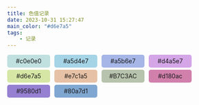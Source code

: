 ```yaml
---
title: 色值记录
date: 2023-10-31 15:27:47
main_color: "#d6e7a5"
tags:
	- 记录
---
```



<div style="display: flex; flex-wrap: wrap; text-align: center;">
	<div style="width: 100px; height:30px; margin-right: 10px; margin-bottom: 5px; line-height: 30px; border-radius: 5px; background: #c0e0e0;">#c0e0e0</div>
	<div style="width: 100px; height:30px; margin-right: 10px; margin-bottom: 5px; line-height: 30px; border-radius: 5px; background: #a5d4e7;">#a5d4e7</div>
	<div style="width: 100px; height:30px; margin-right: 10px; margin-bottom: 5px; line-height: 30px; border-radius: 5px; background: #a5b6e7;">#a5b6e7</div>
	<div style="width: 100px; height:30px; margin-right: 10px; margin-bottom: 5px; line-height: 30px; border-radius: 5px; background: #d4a5e7;">#d4a5e7</div>
	<div style="width: 100px; height:30px; margin-right: 10px; margin-bottom: 5px; line-height: 30px; border-radius: 5px; background: #d6e7a5;">#d6e7a5</div>
	<div style="width: 100px; height:30px; margin-right: 10px; margin-bottom: 5px; line-height: 30px; border-radius: 5px; background: #e7c1a5;">#e7c1a5</div>
	<div style="width: 100px; height:30px; margin-right: 10px; margin-bottom: 5px; line-height: 30px; border-radius: 5px; background: #B7C3AC;">#B7C3AC</div>
	<div style="width: 100px; height:30px; margin-right: 10px; margin-bottom: 5px; line-height: 30px; border-radius: 5px; background: #d180ac;">#d180ac</div>
	<div style="width: 100px; height:30px; margin-right: 10px; margin-bottom: 5px; line-height: 30px; border-radius: 5px; background: #9580d1;">#9580d1</div>
	<div style="width: 100px; height:30px; margin-right: 10px; margin-bottom: 5px; line-height: 30px; border-radius: 5px; background: #80a7d1;">#80a7d1</div>
</div>
